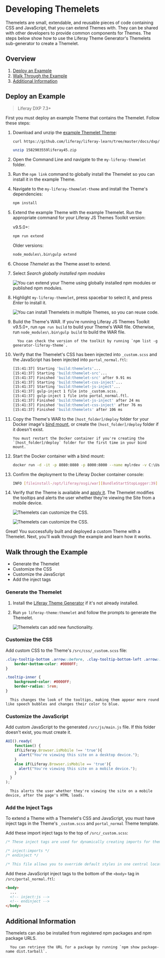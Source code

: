 # Developing Themelets

Themelets are small, extendable, and reusable pieces of code containing CSS and JavaScript, that you can extend Themes with. They can be shared with other developers to provide common components for Themes. The steps below show how to use the Liferay Theme Generator's Themelets sub-generator to create a Themelet.

## Overview

1. [Deploy an Example](#deploy-an-example)
1. [Walk Through the Example](#walk-through-an-example)
1. [Additional Information](#additional-information)

## Deploy an Example

> Liferay DXP 7.3+

First you must deploy an example Theme that contains the Themelet. Follow these steps:

1. Download and unzip the [example Themelet Theme](https://github.com/liferay/liferay-learn/tree/master/docs/dxp/7.x/en/site-building/developer-guide/developing-themes/developing-themelets/1582903559liferay45.zip):

    ```bash
    curl https://github.com/liferay/liferay-learn/tree/master/docs/dxp/7.x/en/site-building/developer-guide/developing-themes/developing-themelets/1582903559liferay45.zip
    
    unzip 1582903559liferay45.zip
    ```

1. Open the Command Line and navigate to the `my-liferay-themelet` folder.
1. Run the `npm link` command to globally install the Themelet so you can install it in the example Theme.
1. Navigate to the `my-liferay-themelet-theme` and install the Theme's dependencies:

    ```bash
    npm install
    ```

1. Extend the example Theme with the example Themelet. Run the appropriate command for your Liferay JS Themes Toolkit version:

    v9.5.0+:

    ```bash
    npm run extend
    ```

    Older versions:

    ```bash
    node_modules\.bin\gulp extend
    ```

1. Choose *Themelet* as the Theme asset to extend.
1. Select *Search globally installed npm modules*

    ![You can extend your Theme using globally installed npm modules or published npm modules.](./developing-themelets/images/01.png)

1. Highlight `my-liferay-themelet`, press spacebar to select it, and press *Enter* to install it.

    ![You can install Themelets in multiple Themes, so you can reuse code.](./developing-themelets/images/02.png)

1. Build the Theme's WAR. If you're running Liferay JS Themes Toolkit v9.5.0+, run `npm run build` to build your Theme's WAR file. Otherwise, run `node_modules\.bin\gulp build` to build the WAR file.

    ```note::
      You can check the version of the toolkit by running `npm list -g generator-liferay-theme`.
    ```

1. Verify that the Themelet's CSS has been injected into `_custom.scss` and the JavaScript has been injected into `portal_normal.ftl`:

    ```bash
    [15:41:37] Starting 'build:themelets'...
    [15:41:37] Starting 'build:themelet-src'...
    [15:41:37] Finished 'build:themelet-src' after 9.91 ms
    [15:41:37] Starting 'build:themelet-css-inject'...
    [15:41:37] Starting 'build:themelet-js-inject'...
    [15:41:37] gulp-inject 1 file into _custom.scss.
    [15:41:37] gulp-inject 1 file into portal_normal.ftl.
    [15:41:37] Finished 'build:themelet-js-inject' after 24 ms
    [15:41:37] Finished 'build:themelet-css-inject' after 76 ms
    [15:41:37] Finished 'build:themelets' after 106 ms
    ```

1. Copy the Theme's WAR to the `[host_folder]/deploy` folder for your Docker image's [bind mount](TODO), or create the `[host_folder]/deploy` folder if it doesn't exist.

    ```note::
    You must restart the Docker container if you're creating the `[host_folder]/deploy` folder for the first time in your bind mount.
    ```

1. Start the Docker container with a bind mount:
    
    ```bash
    docker run -d -it -p 8080:8080 -p 8000:8000 --name mylrdev -v C:\Users\liferay\Desktop\liferay-docker:/mnt/liferay liferay/portal:7.3.0-ga1
    ```

1. Confirm the deployment to the Liferay Docker container console:

    ```bash
    INFO [fileinstall-/opt/liferay/osgi/war][BundleStartStopLogger:39] STARTED my-liferay-themelet_theme_1.0.0 [1114]
    ```

1. Verify that the Theme is available and [apply it](TODO:applying-themes). The Themelet modifies the tooltips and alerts the user whether they're viewing the Site from a mobile device.

    ![Themelets can customize the CSS.](./developing-themelets/images/03.png)

    ![Themelets can customize the CSS.](./developing-themelets/images/04.png)

Great! You successfully built and deployed a custom Theme with a Themelet. Next, you'll walk through the example and learn how it works.

## Walk through the Example

* Generate the Themelet
* Customize the CSS
* Customize the JavaScript
* Add the inject tags

### Generate the Themelet

1. Install the [Liferay Theme Generator](./installing-the-liferay-theme-generator.md) if it's not already installed. 
1. Run `yo liferay-theme:themelet` and follow the prompts to generate the Themelet.

    ![Themelets can add new functionality.](./developing-themelets/images/05.png)

### Customize the CSS

Add custom CSS to the Theme's `/src/css/_custom.scss` file:

```scss
.clay-tooltip-bottom .arrow::before, .clay-tooltip-bottom-left .arrow::before, .clay-tooltip-bottom-right .arrow::before {
    border-bottom-color: #0000FF;
}

.tooltip-inner {
    background-color: #0000FF;
    border-radius: 5rem;
}
```

```note::
  This changes the look of the tooltips, making them appear more round like speech bubbles and changes their color to blue.
```

### Customize the JavaScript

Add custom JavaScript to the generated `/src/js/main.js` file. If this folder doesn't exist, you must create it.

```javascript
AUI().ready(
	function() {
    if(Liferay.Browser.isMobile !== 'true'){
      alert("You're viewing this site on a desktop device.");
    }
    else if(Liferay.Browser.isMobile == 'true'){
      alert("You're viewing this site on a mobile device.");
    }
  }
);
```

```note::
  This alerts the user whether they're viewing the site on a mobile device, after the page's HTML loads.
```

### Add the Inject Tags

To extend a Theme with a Themelet's CSS and JavaScript, you must have inject tags in the Theme's `_custom.scss` and `portal_normal` Theme template.

Add these import inject tags to the top of `/src/_custom.scss`:

```scss
/* These inject tags are used for dynamically creating imports for themelet styles, you can place them where ever you like in this file. */

/* inject:imports */
/* endinject */

/* This file allows you to override default styles in one central location for easier upgrade and maintenance. */
```

Add these JavaScript inject tags to the bottom of the `<body>` tag in `/src/portal_normal.ftl`:

```html
<body>
  ...
  <!-- inject:js -->
  <!-- endinject -->
</body>
```

## Additional Information

Themelets can also be installed from registered npm packages and npm package URLS.

```note::
  You can retrieve the URL for a package by running `npm show package-name dist.tarball`.
```
